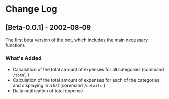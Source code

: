 # Change Log

## [Beta-0.0.1] - 2002-08-09

The first beta version of the bot, which includes the main necessary functions

### What's Added

- Calculation of the total amount of expenses for all categories (command `/total` )
- Calculation of the total amount of expenses for each of the categories and displaying in a list (command `/details` )
- Daily notification of total expense
